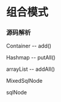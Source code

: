# 组合模式





















### 源码解析

Container -- add()  

Hashmap -- putAll()

arrayList -- addAll()

MixedSqlNode

sqlNode